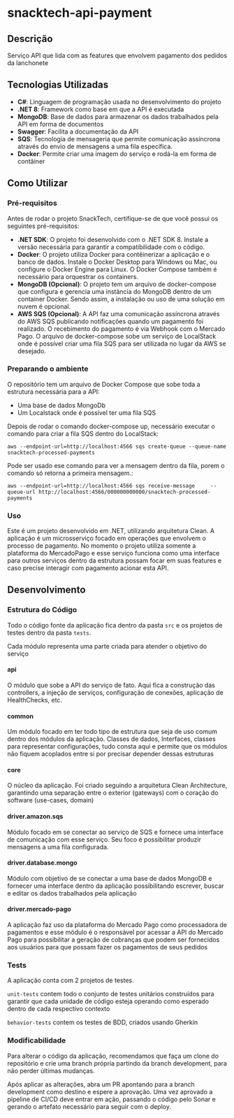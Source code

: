# snacktech-api-payment


## Descrição

Serviço API que lida com as features que envolvem pagamento dos pedidos da lanchonete

## Tecnologias Utilizadas

- **C#**: Linguagem de programação usada no desenvolvimento do projeto
- **.NET 8**: Framework como base em que a API é executada
- **MongoDB**: Base de dados para armazenar os dados trabalhados pela API em forma de documentos
- **Swagger**: Facilita a documentação da API
- **SQS**: Tecnologia de mensageria que permite comunicação assíncrona através do envio de mensagens a uma fila específica.
- **Docker**: Permite criar uma imagem do serviço e rodá-la em forma de contâiner

## Como Utilizar

### Pré-requisitos

Antes de rodar o projeto SnackTech, certifique-se de que você possui os seguintes pré-requisitos:

- **.NET SDK**: O projeto foi desenvolvido com o .NET SDK 8. Instale a versão necessária para garantir a compatibilidade com o código.
- **Docker**: O projeto utiliza Docker para contêinerizar a aplicação e o banco de dados. Instale o Docker Desktop para Windows ou Mac, ou configure o Docker Engine para Linux. O Docker Compose também é necessário para orquestrar os containers.
- **MongoDB (Opcional)**: O projeto tem um arquivo de docker-compose que configura e gerencia uma instância do MongoDB dentro de um container Docker. Sendo assim, a instalação ou uso de uma solução em nuvem é opcional.
- **AWS SQS (Opcional)**: A API faz uma comunicação assíncrona através do AWS SQS publicando notificações quando um pagamento foi realizado. O recebimento do pagamento é via Webhook com o Mercado Pago. O arquivo de docker-compose sobe um serviço de LocalStack onde é possível criar uma fila SQS para ser utilizada no lugar da AWS se desejado.

### Preparando o ambiente

O repositório tem um arquivo de Docker Compose que sobe toda a estrutura necessária para a API:

- Uma base de dados MongoDb
- Um Localstack onde é possível ter uma fila SQS

Depois de rodar o comando docker-compose up, necessário executar o comando para criar a fila SQS dentro do LocalStack:

`aws --endpoint-url=http://localhost:4566 sqs create-queue --queue-name snacktech-processed-payments`

Pode ser usado ese comando para ver a mensagem dentro da fila, porem o comando só retorna a primeira mensagem.:

 `aws --endpoint-url=http://localhost:4566 sqs receive-message     --queue-url http://localhost:4566/000000000000/snacktech-processed-payments`


### Uso

Este é um projeto desenvolvido em .NET, utilizando arquitetura Clean. A aplicação é um microsserviço focado em operações que envolvem o processo de pagamento. 
No momento o projeto utiliza somente a plataforma do MercadoPago e esse serviço funciona como uma interface para outros serviços dentro da estrutura possam focar 
em suas features e caso precise interagir com pagamento acionar esta API.

## Desenvolvimento

### Estrutura do Código

Todo o código fonte da aplicação fica dentro da pasta `src` e os projetos de testes dentro da pasta `tests`.

Cada módulo representa uma parte criada para atender o objetivo do serviço

#### api

O módulo que sobe a API do serviço de fato. Aqui fica a construção das controllers, a injeção de serviços, configuração de conexões, aplicação de HealthChecks, etc.

#### common

Um módulo focado em ter todo tipo de estrutura que seja de uso comum dentro dos módulos da aplicação. Classes de dados, Interfaces, classes para representar configurações, tudo consta aqui e permite que os módulos não fiquem acoplados entre si por precisar depender dessas estruturas

#### core

O núcleo da aplicação. Foi criado seguindo a arquitetura Clean Architecture, garantindo uma separação entre o exterior (gateways) com o coração do software (use-cases, domain)

#### driver.amazon.sqs

Módulo focado em se conectar ao serviço de SQS e fornece uma interface de comunicação com esse serviço. Seu foco é possibilitar produzir mensagens a uma fila configurada.

#### driver.database.mongo

Módulo com objetivo de se conectar a uma base de dados MongoDB e fornecer uma interface dentro da aplicação possibilitando escrever, buscar e editar os dados trabalhados pela aplicação

#### driver.mercado-pago

A aplicação faz uso da plataforma do Mercado Pago como processadora de pagamentos e esse módulo é o responsável por acessar a API do Mercado Pago para possibilitar a geração de cobranças que podem ser fornecidos aos usuários para que possam fazer os pagamentos de seus pedidos

### Tests

A aplicação conta com 2 projetos de testes.

`unit-tests` contem todo o conjunto de testes unitários construídos para garantir que cada unidade de código esteja operando como esperado dentro de cada respectivo contexto

`behavior-tests` contem os testes de BDD, criados usando Gherkin

### Modificabilidade

Para alterar o código da aplicação, recomendamos que faça um clone do repositório e crie uma branch própria partindo da branch development, para não perder últimas mudanças.

Após aplicar as alterações, abra um PR apontando para a branch development como destino e espere a aprovação. Uma vez aprovado a pipeline de CI/CD deve entrar em ação, passando o código pelo Sonar e gerando o artefato necessário para seguir com o deploy.